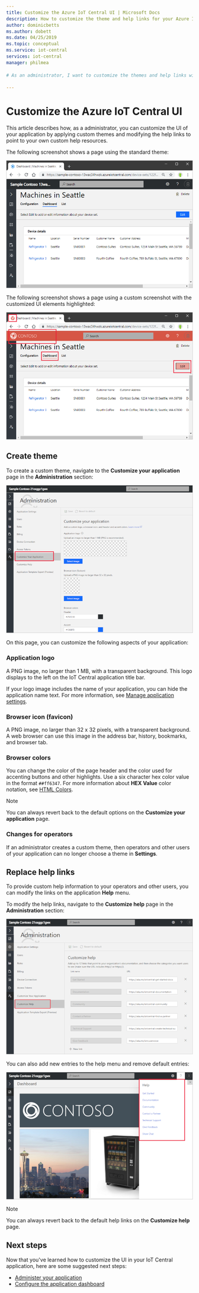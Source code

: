 ```yaml
---
title: Customize the Azure IoT Central UI | Microsoft Docs
description: How to customize the theme and help links for your Azure IoT central application
author: dominicbetts
ms.author: dobett
ms.date: 04/25/2019
ms.topic: conceptual
ms.service: iot-central
services: iot-central
manager: philmea

# As an administrator, I want to customize the themes and help links within Central so that my company’s brand is represented within the app. 

---
```


# Customize the Azure IoT Central UI 

This article describes how, as a administrator, you can 
customize the UI of your application by applying custom themes and modifying the help links to point to your own custom help resources. 

The following screenshot shows a page using the standard theme:

![Standard IoT Central theme](./media/howto-customize-ui/standard-ui.png)

The following screenshot shows a page using a custom screenshot with the customized UI elements highlighted:

![Custom IoT Central theme](./media/howto-customize-ui/themed-ui.png)

## Create theme

To create a custom theme, navigate to the **Customize your application** page in the **Administration** section:

![IoT Central themes](./media/howto-customize-ui/themes.png)

On this page, you can customize the following aspects of your application:

### Application logo

A PNG image, no larger than 1 MB, with a transparent background. This logo displays to the left on the IoT Central application title bar.

If your logo image includes the name of your application, you can hide the application name text. For more information, see [Manage application settings](./howto-administer.md#manage-application-settings).

### Browser icon (favicon)

A PNG image, no larger than 32 x 32 pixels, with a transparent background. A web browser can use this image in the address bar, history, bookmarks, and browser tab.

### Browser colors

You can change the color of the page header and the color used for accenting buttons and other highlights. Use a six character hex color value in the format `##ff6347`. For more information about **HEX Value** color notation, see [HTML Colors](https://www.w3schools.com/html/html_colors.asp).

> [!NOTE]
> You can always revert back to the default options on the **Customize your application** page.

### Changes for operators

If an administrator creates a custom theme, then operators and other users of your application can no longer choose a theme in **Settings**.

## Replace help links

To provide custom help information to your operators and other users, you can modify the links on the application **Help** menu.

To modify the help links, navigate to the **Customize help** page in the **Administration** section:

![Customize IoT Central help links](./media/howto-customize-ui/help-links.png)

You can also add new entries to the help menu and remove default entries:

![Customized IoT Central help](./media/howto-customize-ui/custom-help.png)

> [!NOTE]
> You can always revert back to the default help links on the **Customize help** page.

## Next steps

Now that you've learned how to customize the UI in your IoT Central application, here are some suggested next steps:

- [Administer your application](./howto-administer.md)
- [Configure the application dashboard](./howto-configure-homepage.md)